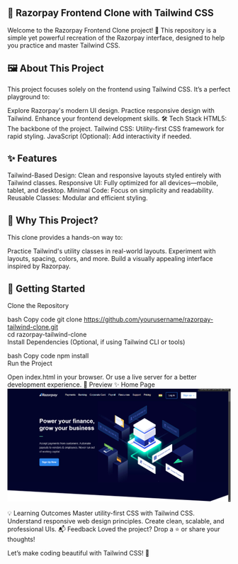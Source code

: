 ## 🚀 Razorpay Frontend Clone with Tailwind CSS
Welcome to the Razorpay Frontend Clone project! 🎉 This repository is a simple yet powerful recreation of the Razorpay interface, designed to help you practice and master Tailwind CSS.

## 🖼️ About This Project
This project focuses solely on the frontend using Tailwind CSS. It’s a perfect playground to:

Explore Razorpay's modern UI design.
Practice responsive design with Tailwind.
Enhance your frontend development skills.
🛠️ Tech Stack
HTML5: The backbone of the project.
Tailwind CSS: Utility-first CSS framework for rapid styling.
JavaScript (Optional): Add interactivity if needed.
## ✨ Features
Tailwind-Based Design: Clean and responsive layouts styled entirely with Tailwind classes.
Responsive UI: Fully optimized for all devices—mobile, tablet, and desktop.
Minimal Code: Focus on simplicity and readability.
Reusable Classes: Modular and efficient styling.
## 🌟 Why This Project?
This clone provides a hands-on way to:

Practice Tailwind's utility classes in real-world layouts.
Experiment with layouts, spacing, colors, and more.
Build a visually appealing interface inspired by Razorpay.
## 🚀 Getting Started
Clone the Repository

bash
Copy code
git clone https://github.com/yourusername/razorpay-tailwind-clone.git  
cd razorpay-tailwind-clone  
Install Dependencies (Optional, if using Tailwind CLI or tools)

bash
Copy code
npm install  
Run the Project

Open index.html in your browser.
Or use a live server for a better development experience.
📸 Preview
✨ Home Page
<img src="./gr/ss1.png" alt="Home Page Preview" width="700">

💡 Learning Outcomes
Master utility-first CSS with Tailwind CSS.
Understand responsive web design principles.
Create clean, scalable, and professional UIs.
📬 Feedback
Loved the project? Drop a ⭐️ or share your thoughts!

Let’s make coding beautiful with Tailwind CSS! 🌟